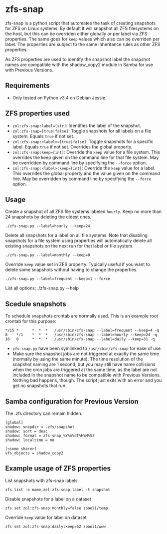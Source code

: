 # zfs-snap
zfs-snap is a python script that automates the task of creating snapshots
for ZFS on Linux systems. By default it will snapshot all ZFS filesystems on
the host, but this can be overriden either globally or per label via ZFS
properties. The same goes for `keep` values which also can be overriden per
label. The properties are subject to the same inheritance rules as other
ZFS properties.

As ZFS properties are used to identify the snapshot label the snapshot names
are compatible with the shadow_copy2 module in Samba for use with
Previous Versions.

## Requirements
* Only tested on Python v3.4 on Debian Jessie.

## ZFS properties used
* `zol:zfs-snap:label=[str]`: Identifies the label of the snapshot.
* `zol:zfs-snap=[true|false]`: Toggle snapshots for all labels on a file
  system. Equals `true` if not set.
* `zol:zfs-snap:<label>=[true|false]`: Toggle snapshots for a specific label.
  Equals `true` if not set. Overrides the global property.
* `zol:zfs-snap:keep=[int]`: Override the `keep` value for a file system.
  This overrides the keep given on the command line for that file system.
  May be overridden by command line by specifying the `--force` option.
* `zol:zfs-snap:<label>:keep=[int]`: Override the `keep` value for a label.
  This overrides the global property and the value given on the command line.
  May be overridden by command line by specifying the `--force` option.

## Usage
Create a snapshot of all ZFS file systems labeled `hourly`. Keep no more than 24
snapshots by deleting the oldest ones.

    ./zfs-snap.py --label=hourly --keep=24
Delete all snapshots for a label on all file systems. Note that disabling
snapshots for a file system using properties will automatically delete all
existing snapshots on the next run for that label or file system.

    ./zfs-snap.py --label=monthly --keep=0
Override `keep` value set in ZFS property. Typically useful if you want
to delete some snapshots without having to change the properties.

    ./zfs-snap.py --label=frequent --keep=1 --force
List all options:
    ./zfs-snap.py --help

## Scedule snapshots
To schedule snapshots crontab are normally used. This is an example root
crontab for this purpose:

    */15 *      *  *  *   /usr/sbin/zfs-snap --label=frequent --keep=4 -q
    8    */1    *  *  *   /usr/sbin/zfs-snap --label=hourly --keep=24 -q
    16   0      *  *  *   /usr/sbin/zfs-snap --label=daily --keep=31 -q

* `zfs-snap.py` have been symlinked to `/usr/sbin/zfs-snap` for ease of use.
* Make sure the snapshot jobs are not triggered at exactly the same time 
  (normally by using the same minute). The time resolution of the snapshot 
  naming are 1 second, but you may still have name collisions when the cron 
  jobs are triggered at the same time, as the label are not included in the 
  snapshot name to be compatible with Previous Versions. 
  Nothing bad happens, though. The script just exits with an error and you get
  no snapshots that run.

## Samba configuration for Previous Version
The .zfs directory can remain hidden.

    [global]
    shadow: snapdir = .zfs/snapshot
    shadow: sort = desc
    shadow: format = zfs-snap_%Y%m%dT%H%M%SZ
    shadow: localtime = no

    [<some share>]
    vfs_objects = shadow_copy2

## Example usage of ZFS properties
List snapshots with zfs-snap labels

    zfs list -o name,zol:zfs-snap:label -t snapshot
Disable snapshots for a label on a dataset

    zfs set zol:zfs-snap:monthly=false zpool1/temp
Override `keep` value for label on dataset

    zfs set zol:zfs-snap:daily:keep=62 zpool1/www
